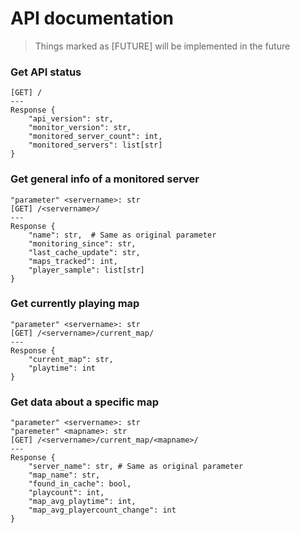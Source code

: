 # API documentation

> Things marked as [FUTURE] will be implemented in the future

### Get API status
```
[GET] /
---
Response {
    "api_version": str,
    "monitor_version": str,
    "monitored_server_count": int,
    "monitored_servers": list[str]
}
```

### Get general info of a monitored server
```
"parameter" <servername>: str
[GET] /<servername>/
---
Response {
    "name": str,  # Same as original parameter
    "monitoring_since": str,
    "last_cache_update": str,
    "maps_tracked": int,
    "player_sample": list[str]
}
```

### Get currently playing map
```
"parameter" <servername>: str
[GET] /<servername>/current_map/
---
Response {
    "current_map": str,
    "playtime": int
}
```

### Get data about a specific map
```
"parameter" <servername>: str
"paremeter" <mapname>: str
[GET] /<servername>/current_map/<mapname>/
---
Response {
    "server_name": str, # Same as original parameter
    "map_name": str,
    "found_in_cache": bool,
    "playcount": int,
    "map_avg_playtime": int,
    "map_avg_playercount_change": int
}
```